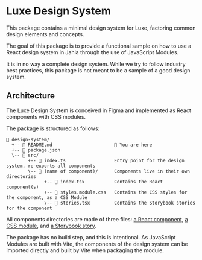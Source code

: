 # Luxe Design System

This package contains a minimal design system for Luxe, factoring common design elements and concepts.

The goal of this package is to provide a functional sample on how to use a React design system in Jahia through the use
of JavaScript Modules.

It is in no way a complete design system. While we try to follow industry best practices, this package is not meant to
be a sample of a good design system.

## Architecture

The Luxe Design System is conceived in Figma and implemented as React components with CSS modules.

The package is structured as follows:

```
📁 design-system/
  +-- 📃 README.md                       📍 You are here
  +-- 📃 package.json
  \-- 📁 src/
        +-- 📃 index.ts                  Entry point for the design system, re-exports all components
        \-- 📁 (name of component)/      Components live in their own directories
              +-- 📃 index.tsx           Contains the React component(s)
              +-- 📃 styles.module.css   Contains the CSS styles for the component, as a CSS Module
              \-- 📃 stories.tsx         Contains the Storybook stories for the component
```

All components directories are made of three
files: [a React component](https://react.dev/learn), [a CSS module](https://github.com/css-modules/css-modules),
and [a Storybook story](https://storybook.js.org/docs/writing-stories).

The package has no build step, and this is intentional. As JavaScript Modules are built with Vite, the components of the
design system can be imported directly and built by Vite when packaging the module.
